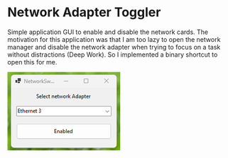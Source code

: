 # Network Adapter Toggler

Simple application GUI to enable and disable the network cards. The motivation for this application was that I am too lazy to open the network manager and disable the network adapter when trying to focus on a task without distractions (Deep Work). So I implemented a binary shortcut to open this for me.

![alt text](https://raw.githubusercontent.com/mihastele/OpenWindowsNetworkAdapterSwitch/main/NetworkSwitch/IMAGE.png)